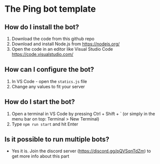 # The Ping bot template


## How do I install the bot?
1. Download the code from this github repo
2. Download and install Node.js from https://nodejs.org/
3. Open the code in an editor like Visual Studio Code https://code.visualstudio.com/

## How can I configure the bot?
1. In VS Code - open the `statics.js` file
2. Change any values to fit your server

## How do I start the bot?
1. Open a terminal in VS Code by pressing Ctrl + Shift + ` (or simply in the menu bar on top: Terminal > New Terminal)
2. Type `npm run start` and hit Enter

## Is it possible to run multiple bots?
- Yes it is. Join the discord server (https://discord.gg/pQVSqnTdZm) to get more info about this part

